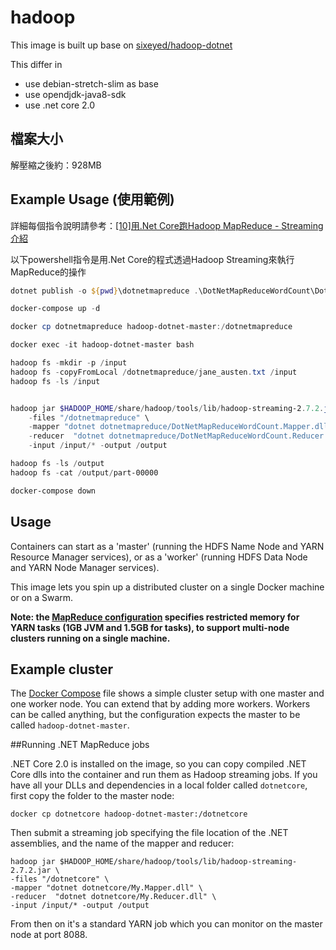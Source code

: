 # hadoop

This image is built up base on [sixeyed/hadoop-dotnet](https://hub.docker.com/r/sixeyed/hadoop-dotnet/)

This differ in 
- use debian-stretch-slim as base
- use opendjdk-java8-sdk
- use .net core 2.0

## 檔案大小

解壓縮之後約：928MB

## Example Usage (使用範例)

詳細每個指令說明請參考：[[10]用.Net Core跑Hadoop MapReduce - Streaming介紹](https://github.com/alantsai/blog-data-science-series/tree/master/src/chapter-10-dotnet-mapreduce#10%E7%94%A8net-core%E8%B7%91hadoop-mapreduce---streaming%E4%BB%8B%E7%B4%B9)

以下powershell指令是用.Net Core的程式透過Hadoop Streaming來執行MapReduce的操作

```powershell
dotnet publish -o ${pwd}\dotnetmapreduce .\DotNetMapReduceWordCount\DotNetMapReduceWordCount.sln

docker-compose up -d

docker cp dotnetmapreduce hadoop-dotnet-master:/dotnetmapreduce

docker exec -it hadoop-dotnet-master bash

hadoop fs -mkdir -p /input
hadoop fs -copyFromLocal /dotnetmapreduce/jane_austen.txt /input
hadoop fs -ls /input


hadoop jar $HADOOP_HOME/share/hadoop/tools/lib/hadoop-streaming-2.7.2.jar \
	-files "/dotnetmapreduce" \
	-mapper "dotnet dotnetmapreduce/DotNetMapReduceWordCount.Mapper.dll" \
	-reducer  "dotnet dotnetmapreduce/DotNetMapReduceWordCount.Reducer.dll" \
	-input /input/* -output /output

hadoop fs -ls /output
hadoop fs -cat /output/part-00000

docker-compose down
```

## Usage

Containers can start as a 'master' (running the HDFS Name Node and YARN Resource Manager services), or as a 'worker' (running HDFS Data Node and YARN Node Manager services).

This image lets you spin up a distributed cluster on a single Docker machine or on a Swarm.

**Note: the [MapReduce configuration](conf/mapred-site.xml) specifies restricted memory for YARN tasks (1GB JVM and 1.5GB for tasks), to support multi-node clusters running on a single machine.**

## Example cluster

The [Docker Compose](docker-compose.yml) file shows a simple cluster setup with one master and one worker node. You can extend that by adding more workers. Workers can be called anything, but the configuration expects the master to be called `hadoop-dotnet-master`.

##Running .NET MapReduce jobs

.NET Core 2.0 is installed on the image, so you can copy compiled .NET Core dlls into the container and run them as Hadoop streaming jobs. If you have all your DLLs and dependencies in a local folder called `dotnetcore`, first copy the folder to the master node:

```
docker cp dotnetcore hadoop-dotnet-master:/dotnetcore
```

Then submit a streaming job specifying the file location of the .NET assemblies, and the name of the mapper and reducer:

```
hadoop jar $HADOOP_HOME/share/hadoop/tools/lib/hadoop-streaming-2.7.2.jar \
-files "/dotnetcore" \
-mapper "dotnet dotnetcore/My.Mapper.dll" \
-reducer  "dotnet dotnetcore/My.Reducer.dll" \
-input /input/* -output /output
```

From then on it's a standard YARN job which you can monitor on the master node at port 8088.
